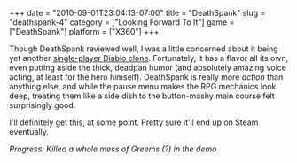 +++
date = "2010-09-01T23:04:13-07:00"
title = "DeathSpank"
slug = "deathspank-4"
category = ["Looking Forward To It"]
game = ["DeathSpank"]
platform = ["X360"]
+++

Though DeathSpank reviewed well, I was a little concerned about it being yet another [single-player Diablo clone](game:Torchlight).  Fortunately, it has a flavor all its own, even putting aside the thick, deadpan humor (and absolutely amazing voice acting, at least for the hero himself).  DeathSpank is really more <i>action</i> than anything else, and while the pause menu makes the RPG mechanics look deep, treating them like a side dish to the button-mashy main course felt surprisingly good.

I'll definitely get this, at some point.  Pretty sure it'll end up on Steam eventually.

<i>Progress: Killed a whole mess of Greems (?) in the demo</i>